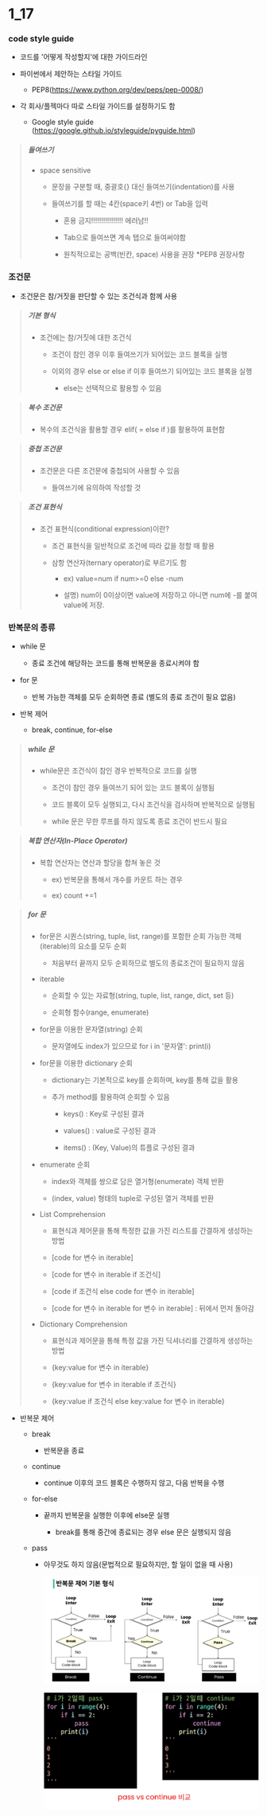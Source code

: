 # 1_17



### code style guide

- 코드를 '어떻게 작성할지'에 대한 가이드라인

- 파이썬에서 제안하는 스타일 가이드
  
  - PEP8(https://www.python.org/dev/peps/pep-0008/)

- 각 회사/플젝마다 따로 스타일 가이드를 설정하기도 함
  
  - Google style guide (https://google.github.io/styleguide/pyguide.html)

> ##### 들여쓰기
> 
> - space sensitive
>   
>   - 문장을 구분할 때, 중괄호{} 대신 들여쓰기(indentation)를 사용
>   
>   - 들여쓰기를 할 때는 4칸(space키 4번) or Tab을 입력
>     
>     - 혼용 금지!!!!!!!!!!!!!!!! 에러남!!
>     
>     - Tab으로 들여쓰면 계속 탭으로 들여써야함
>     
>     - 원칙적으로는 공백(빈칸, space) 사용을 권장 *PEP8 권장사항

### 조건문

- 조건문은 참/거짓을 판단할 수 있는 조건식과 함께 사용

> ##### 기본 형식
> 
> - 조건에는 참/거짓에 대한 조건식
>   
>   - 조건이 참인 경우 이후 들여쓰기가 되어있는 코드 블록을 실행
>   
>   - 이외의 경우 else or else if 이후 들여쓰기 되어있는 코드 블록을 실행
>     
>     - else는 선택적으로 활용할 수 있음

> ##### 복수 조건문
> 
> - 복수의 조건식을 활용할 경우 elif( = else if )를 활용하여 표현함

> ##### 중첩 조건문
> 
> - 조건문은 다른 조건문에 중첩되어 사용할 수 있음
>   
>   - 들여쓰기에 유의하여 작성할 것

> ##### 조건 표현식
> 
> - 조건 표현식(conditional expression)이란?
>   
>   - 조건 표현식을 일반적으로 조건에 따라 값을 정할 때 활용
>   
>   - 삼항 연산자(ternary operator)로 부르기도 함
>     
>     - ex) value=num if num>=0 else -num
>     
>     - 설명) num이 0이상이면 value에 저장하고 아니면 num에 -를 붙여 value에 저장.

### 반복문의 종류

- while 문
  
  - 종료 조건에 해당하는 코드를 통해 반복문을 종료시켜야 함

- for 문
  
  - 반복 가능한 객체를 모두 순회하면 종료 (별도의 종료 조건이 필요 없음)

- 반복 제어
  
  - break, continue, for-else

> ##### while 문
> 
> - while문은 조건식이 참인 경우 반복적으로 코드를 실행
>   
>   - 조건이 참인 경우 들여쓰기 되어 있는 코드 블록이 실행됨
>   
>   - 코드 블록이 모두 실행되고, 다시 조건식을 검사하며 반복적으로 실행됨
>   
>   - while 문은 무한 루프를 하지 않도록 종료 조건이 반드시 필요

> ##### 복합 연산자(In-Place Operator)
> 
> - 복합 연산자는 연산과 할당을 합쳐 놓은 것
>   
>   - ex) 반복문을 통해서 개수를 카운트 하는 경우
>   
>   - ex) count +=1

> ##### for 문
> 
> - for문은 시퀀스(string, tuple, list, range)를 포함한 순회 가능한 객체(iterable)의 요소를 모두 순회
>   
>   - 처음부터 끝까지 모두 순회하므로 별도의 종료조건이 필요하지 않음
> 
> - iterable
>   
>   - 순회할 수 있는 자료형(string, tuple, list, range, dict, set 등)
>   
>   - 순회형 함수(range, enumerate)
> 
> - for문을 이용한 문자열(string) 순회
>   
>   - 문자열에도 index가 있으므로 for i in '문자열': print(i)
> 
> - for문을 이용한 dictionary 순회
>   
>   - dictionary는 기본적으로 key를 순회하며, key를 통해 값을 활용
>   
>   - 추가 method를 활용하여 순회할 수 있음
>     
>     - keys() : Key로 구성된 결과
>     
>     - values() : value로 구성된 결과
>     
>     - items() : (Key, Value)의 튜플로 구성된 결과
> 
> - enumerate 순회
>   
>   - index와 객체를 쌍으로 담은 열거형(enumerate) 객체 반환
>   
>   - (index, value) 형태의 tuple로 구성된 열거 객체를 반환
> 
> - List Comprehension
>   
>   - 표현식과 제어문을 통해 특정한 값을 가진 리스트를 간결하게 생성하는 방법
>   
>   - [code for 변수 in iterable]
>   
>   - [code for 변수 in iterable if 조건식]
>   
>   - [code if 조건식 else code for 변수 in iterable]
>   
>   - [code for 변수 in iterable for 변수 in iterable] : 뒤에서 먼저 돌아감
> 
> - Dictionary Comprehension
>   
>   - 표현식과 제어문을 통해 특정 값을 가진 딕셔너리를 간결하게 생성하는 방법
>   
>   - {key:value for 변수 in iterable}
>   
>   - {key:value for 변수 in iterable if 조건식}
>   
>   - {key:value if 조건식 else key:value for 변수 in iterable}

- 반복문 제어
  
  - break
    
    - 반복문을 종료
  
  - continue
    
    - continue 이후의 코드 블록은 수행하지 않고, 다음 반복을 수행
  
  - for-else
    
    - 끝까지 반복문을 실행한 이후에 else문 실행
      
      - break를 통해 중간에 종료되는 경우 else 문은 실행되지 않음
  
  - pass
    
    - 아무것도 하지 않음(문법적으로 필요하지만, 할 일이 없을 때 사용)
      
      ![화면 캡처 2023-01-17 094113.png](${hello}_assets/2f141ecbbd82f7e64b186b0d5130e47dc0e4cdc3.png)
      
      ![화면 캡처 2023-01-17 094712.png](${hello}_assets/2f7ab4a810a46da6dee553685b69586b68a16fbf.png)


